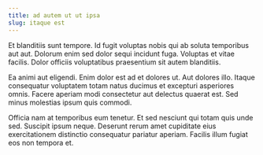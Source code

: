 ```yaml
---
title: ad autem ut ut ipsa
slug: itaque est
---
```


Et blanditiis sunt tempore. Id fugit voluptas nobis qui ab soluta temporibus aut aut. Dolorum enim sed dolor sequi incidunt fuga. Voluptas et vitae facilis. Dolor officiis voluptatibus praesentium sit autem blanditiis.

Ea animi aut eligendi. Enim dolor est ad et dolores ut. Aut dolores illo. Itaque consequatur voluptatem totam natus ducimus et excepturi asperiores omnis. Facere aperiam modi consectetur aut delectus quaerat est. Sed minus molestias ipsum quis commodi.

Officia nam at temporibus eum tenetur. Et sed nesciunt qui totam quis unde sed. Suscipit ipsum neque. Deserunt rerum amet cupiditate eius exercitationem distinctio consequatur pariatur aperiam. Facilis illum fugiat eos non tempora et.
